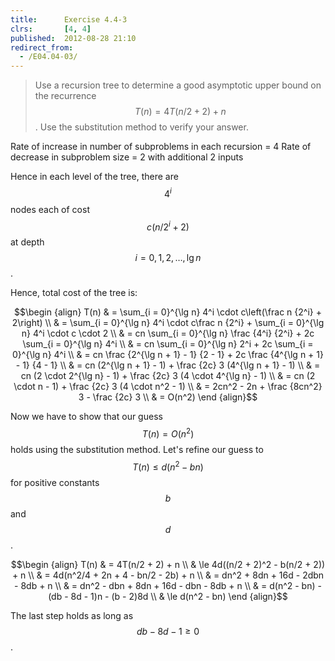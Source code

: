 ```yaml
---
title:      Exercise 4.4-3
clrs:       [4, 4]
published:  2012-08-28 21:10
redirect_from:
  - /E04.04-03/
---
```


>Use a recursion tree to determine a good asymptotic upper bound on the recurrence $$T(n) = 4T(n/2 + 2) + n$$. Use the substitution method to verify your answer.

Rate of increase in number of subproblems in each recursion = 4
Rate of decrease in subproblem size = 2 with additional 2 inputs

Hence in each level of the tree, there are $$4^i$$ nodes each of cost $$c(n/2^i + 2)$$ at depth $$i = 0, 1, 2, \dots, \lg n$$.

Hence, total cost of the tree is:

$$\begin {align}
T(n) & = \sum_{i = 0}^{\lg n} 4^i \cdot c\left(\frac n {2^i} + 2\right) \\
     & = \sum_{i = 0}^{\lg n} 4^i \cdot c\frac n {2^i} + \sum_{i = 0}^{\lg n} 4^i \cdot c \cdot 2 \\
     & = cn \sum_{i = 0}^{\lg n} \frac {4^i} {2^i} + 2c \sum_{i = 0}^{\lg n} 4^i \\
     & = cn \sum_{i = 0}^{\lg n} 2^i + 2c \sum_{i = 0}^{\lg n} 4^i \\
     & = cn \frac {2^{\lg n + 1} - 1} {2 - 1} + 2c \frac {4^{\lg n + 1} - 1} {4 - 1} \\
     & = cn (2^{\lg n + 1} - 1) + \frac {2c} 3 (4^{\lg n + 1} - 1) \\
     & = cn (2 \cdot 2^{\lg n} - 1) + \frac {2c} 3 (4 \cdot 4^{\lg n} - 1) \\
     & = cn (2 \cdot n - 1) + \frac {2c} 3 (4 \cdot n^2 - 1) \\
     & = 2cn^2 - 2n + \frac {8cn^2} 3 - \frac {2c} 3 \\
     & = O(n^2)
\end {align}$$

Now we have to show that our guess $$T(n) = O(n^2)$$ holds using the substitution method. Let's refine our guess to $$T(n) \le d(n^2 - bn)$$ for positive constants $$b$$ and $$d$$.

$$\begin {align}
T(n) & = 4T(n/2 + 2) + n \\
     & \le 4d((n/2 + 2)^2 - b(n/2 + 2)) + n \\
     & = 4d(n^2/4 + 2n + 4 - bn/2 - 2b) + n \\
     & = dn^2 + 8dn + 16d - 2dbn - 8db + n \\
     & = dn^2 - dbn + 8dn + 16d - dbn - 8db + n \\
     & = d(n^2 - bn) - (db - 8d - 1)n - (b - 2)8d \\
     & \le d(n^2 - bn)
\end {align}$$

The last step holds as long as $$db - 8d - 1 \ge 0$$.